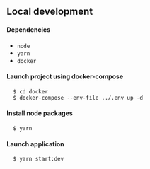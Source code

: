 ## Local development

#### **Dependencies**
* `node`
* `yarn`
* `docker`

#### **Launch project using docker-compose**
```
  $ cd docker
  $ docker-compose --env-file ../.env up -d
```

#### **Install node packages**
```
  $ yarn
```

#### **Launch application**
```
  $ yarn start:dev
```
